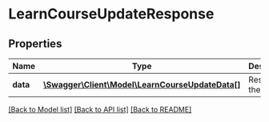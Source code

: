 # LearnCourseUpdateResponse

## Properties
Name | Type | Description | Notes
------------ | ------------- | ------------- | -------------
**data** | [**\Swagger\Client\Model\LearnCourseUpdateData[]**](LearnCourseUpdateData.md) | Result of the update | 

[[Back to Model list]](../README.md#documentation-for-models) [[Back to API list]](../README.md#documentation-for-api-endpoints) [[Back to README]](../README.md)


